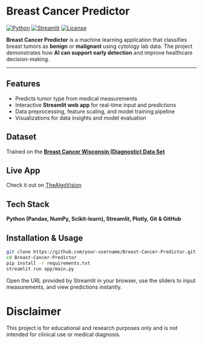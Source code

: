 # Breast Cancer Predictor

[![Python](https://img.shields.io/badge/Python-3.13-blue?logo=python&logoColor=white)](https://www.python.org/)
[![Streamlit](https://img.shields.io/badge/Streamlit-1.50.0-orange?logo=streamlit&logoColor=white)](https://streamlit.io/)
[![License](https://img.shields.io/badge/License-MIT-green)](LICENSE)

**Breast Cancer Predictor** is a machine learning application that classifies breast tumors as **benign** or **malignant** using cytology lab data. The project demonstrates how **AI can support early detection** and improve healthcare decision-making.

---

## Features
- Predicts tumor type from medical measurements
- Interactive **Streamlit web app** for real-time input and predictions
- Data preprocessing, feature scaling, and model training pipeline
- Visualizations for data insights and model evaluation

## Dataset
Trained on the **[Breast Cancer Wisconsin (Diagnostic) Data Set](https://www.kaggle.com/datasets/uciml/breast-cancer-wisconsin-data)**

## Live App
Check it out on [TheAlgoVision](https://thealgovision.streamlit.app/)

## Tech Stack
**Python (Pandas, NumPy, Scikit-learn), Streamlit, Plotly, Git & GitHub**

## Installation & Usage
```bash
git clone https://github.com/your-username/Breast-Cancer-Predictor.git
cd Breast-Cancer-Predictor
pip install -r requirements.txt
streamlit run app/main.py
```
Open the URL provided by Streamlit in your browser, use the sliders to input measurements, and view predictions instantly.

# Disclaimer
This project is for educational and research purposes only and is not intended for clinical use or medical diagnosis.
